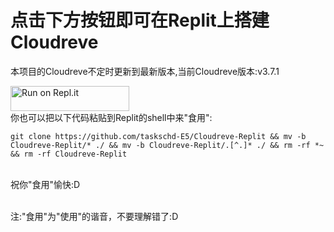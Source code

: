 # 点击下方按钮即可在Replit上搭建Cloudreve

本项目的Cloudreve不定时更新到最新版本,当前Cloudreve版本:v3.7.1

<a href="https://repl.it/github/taskschd-E5/Cloudreve-Replit/">
  <img alt="Run on Repl.it" src="https://repl.it/badge/github/taskschd-E5/Cloudreve-Replit" style="height: 40px; width: 190px;" />
</a
  
<br>你也可以把以下代码粘贴到Replit的shell中来"食用":
  
  
 `git clone https://github.com/taskschd-E5/Cloudreve-Replit && mv -b Cloudreve-Replit/* ./ && mv -b Cloudreve-Replit/.[^.]* ./ && rm -rf *~ && rm -rf Cloudreve-Replit`
  
 <br>祝你"食用"愉快:D

<br>注:"食用"为"使用"的谐音，不要理解错了:D
